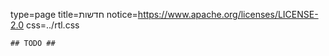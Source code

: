 type=page
title=חדשות
notice=https://www.apache.org/licenses/LICENSE-2.0
css=../rtl.css
~~~~~~
## TODO ##

